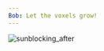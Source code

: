 ```yaml
---
Bob: Let the voxels grow!
---
```


![sunblocking_after](https://github.com/user-attachments/assets/d02b2f70-7b1a-4b38-a492-893b61ee29da)
